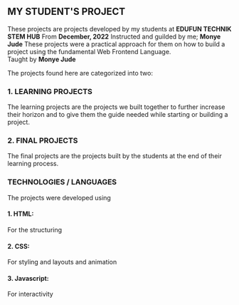 ## MY STUDENT'S PROJECT
These projects are projects developed by my students at **EDUFUN TECHNIK STEM HUB** From **December, 2022** 
Instructed and guilded by me; **Monye Jude**
These projects were a practical approach for them on how to build a project using the fundamental Web Frontend Language.  
Taught by **Monye Jude**

The projects found here are categorized into two:

### 1. LEARNING PROJECTS
The learning projects are the projects we built together to further increase their horizon and to give them the guide needed while starting or building a project.

### 2. FINAL PROJECTS
The final projects are the projects built by the students at the end of their learning process.


### TECHNOLOGIES / LANGUAGES
The projects were developed using 
#### 1. HTML: 
For the structuring
#### 2. CSS:
For styling and layouts and animation
#### 3. Javascript:
For interactivity 